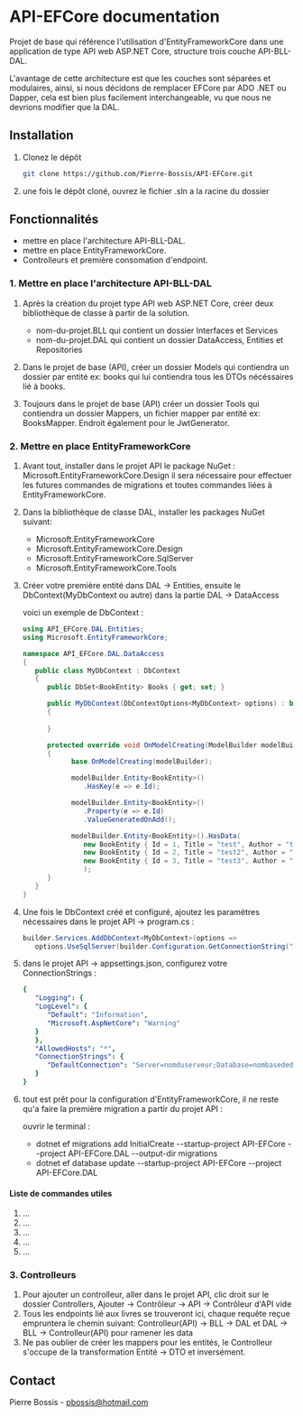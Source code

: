 # API-EFCore documentation

Projet de base qui référence l'utilisation d'EntityFrameworkCore dans une application de type API web ASP.NET Core, structure trois couche API-BLL-DAL.

L'avantage de cette architecture est que les couches sont séparées et modulaires, ainsi, si nous décidons de remplacer EFCore par ADO .NET ou Dapper, cela est bien plus facilement interchangeable, vu que nous ne devrions modifier que la DAL.

## Installation

1. Clonez le dépôt
   ```bash
   git clone https://github.com/Pierre-Bossis/API-EFCore.git

2. une fois le dépôt cloné, ouvrez le fichier .sln a la racine du dossier

## Fonctionnalités

- mettre en place l'architecture API-BLL-DAL.
- mettre en place EntityFrameworkCore.
- Controlleurs et première consomation d'endpoint.

### 1. Mettre en place l'architecture API-BLL-DAL

1. Après la création du projet type API web ASP.NET Core, créer deux bibliothèque de classe à partir de la solution.

   - nom-du-projet.BLL
      qui contient un dossier Interfaces et Services
   - nom-du-projet.DAL
      qui contient un dossier DataAccess, Entities et Repositories

2. Dans le projet de base (API), créer un dossier Models qui contiendra un dossier par entité ex: books qui lui contiendra tous les DTOs nécéssaires lié à books.

3. Toujours dans le projet de base (API) créer un dossier Tools qui contiendra un dossier Mappers, un fichier mapper par entité ex: BooksMapper.
   Endroit également pour le JwtGenerator.

### 2. Mettre en place EntityFrameworkCore

1. Avant tout, installer dans le projet API le package NuGet : Microsoft.EntityFrameworkCore.Design
   il sera nécessaire pour effectuer les futures commandes de migrations et toutes commandes liées à EntityFrameworkCore.

2. Dans la bibliothèque de classe DAL, installer les packages NuGet suivant:

   - Microsoft.EntityFrameworkCore
   - Microsoft.EntityFrameworkCore.Design
   - Microsoft.EntityFrameworkCore.SqlServer
   - Microsoft.EntityFrameworkCore.Tools

3. Créer votre première entité dans DAL -> Entities, ensuite le DbContext(MyDbContext ou autre) dans la partie DAL -> DataAccess

   voici un exemple de DbContext :

   ```C#
   using API_EFCore.DAL.Entities;
   using Microsoft.EntityFrameworkCore;

   namespace API_EFCore.DAL.DataAccess
   {
      public class MyDbContext : DbContext
      {
         public DbSet<BookEntity> Books { get; set; }

         public MyDbContext(DbContextOptions<MyDbContext> options) : base(options)
         {
               
         }

         protected override void OnModelCreating(ModelBuilder modelBuilder)
         {
               base.OnModelCreating(modelBuilder);

               modelBuilder.Entity<BookEntity>()
                  .HasKey(e => e.Id);

               modelBuilder.Entity<BookEntity>()
                  .Property(e => e.Id)
                  .ValueGeneratedOnAdd();

               modelBuilder.Entity<BookEntity>().HasData(
                  new BookEntity { Id = 1, Title = "test", Author = "test Author", Description = "desc", ReleaseDate = new DateOnly(1995,11,14) },
                  new BookEntity { Id = 2, Title = "test2", Author = "test Author2", Description = "desc2", ReleaseDate = new DateOnly(1994,11,14) },
                  new BookEntity { Id = 3, Title = "test3", Author = "test Author3", Description = "desc3", ReleaseDate = new DateOnly(1993,11,14) }
                  );
         }
      }
   }

4. Une fois le DbContext créé et configuré, ajoutez les paramètres nécessaires dans le projet API -> program.cs :

   ```C#
   builder.Services.AddDbContext<MyDbContext>(options =>
      options.UseSqlServer(builder.Configuration.GetConnectionString("DefaultConnection")));

5. dans le projet API -> appsettings.json, configurez votre ConnectionStrings : 

   ```yaml
   {
      "Logging": {
      "LogLevel": {
         "Default": "Information",
         "Microsoft.AspNetCore": "Warning"
      }
      },
      "AllowedHosts": "*",
      "ConnectionStrings": {
         "DefaultConnection": "Server=nomduserveur;Database=nombasededonnée;Trusted_Connection=True;TrustServerCertificate=True;"
      }
   }

6. tout est prêt pour la configuration d'EntityFrameworkCore, il ne reste qu'a faire la première migration a partir du projet API :

   ouvrir le terminal :

   - dotnet ef migrations add InitialCreate --startup-project API-EFCore --project API-EFCore.DAL --output-dir migrations
   - dotnet ef database update --startup-project API-EFCore --project API-EFCore.DAL

#### Liste de commandes utiles

1. ...
2. ...
3. ...
4. ...
5. ...

### 3. Controlleurs

1. Pour ajouter un controlleur, aller dans le projet API, clic droit sur le dossier Controllers, Ajouter -> Contrôleur -> API -> Contrôleur d'API vide
2. Tous les endpoints lié aux livres se trouveront ici, chaque requête reçue empruntera le chemin suivant: Controlleur(API) -> BLL -> DAL et DAL -> BLL -> Controlleur(API) pour ramener les data
3. Ne pas oublier de créer les mappers pour les entités, le Controlleur s'occupe de la transformation Entité -> DTO et inversément.

## Contact

Pierre Bossis - [pbossis@hotmail.com](mailto:pbossis@hotmail.com)